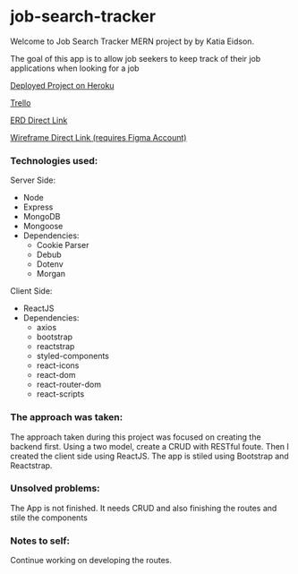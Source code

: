 # job-search-tracker

Welcome to Job Search Tracker MERN project by by Katia Eidson.

The goal of this app is to allow job seekers to keep track of their job applications when looking for a job

[Deployed Project on Heroku](https://job-search-tracker-app.herokuapp.com/)

[Trello](https://trello.com/b/XKZ666BR/job-search-tracker)

[ERD Direct Link](https://www.lucidchart.com/invitations/accept/f8707fe0-9e69-401b-a144-5700962a1b7d)


[Wireframe Direct Link (requires Figma Account)](https://www.figma.com/file/Goh7nxrnODVrRUqNm9hLUFUI/Job-Search-Tracker-Wireframe)


### Technologies used: 

Server Side: 
- Node
- Express
- MongoDB
- Mongoose
- Dependencies: 
    - Cookie Parser
    - Debub
    - Dotenv
    - Morgan

Client Side: 
- ReactJS
- Dependencies: 
    - axios
    - bootstrap
    - reactstrap
    - styled-components
    - react-icons
    - react-dom 
    - react-router-dom
    - react-scripts

### The approach was taken: 

The approach taken during this project was focused on creating the backend first. Using a two model, create a CRUD with RESTful foute. Then I created the client side using ReactJS. The app is stiled using Bootstrap and Reactstrap. 

### Unsolved problems: 

The App is not finished. It needs CRUD and also finishing the routes and stile the components

### Notes to self: 

Continue working on developing the routes.
